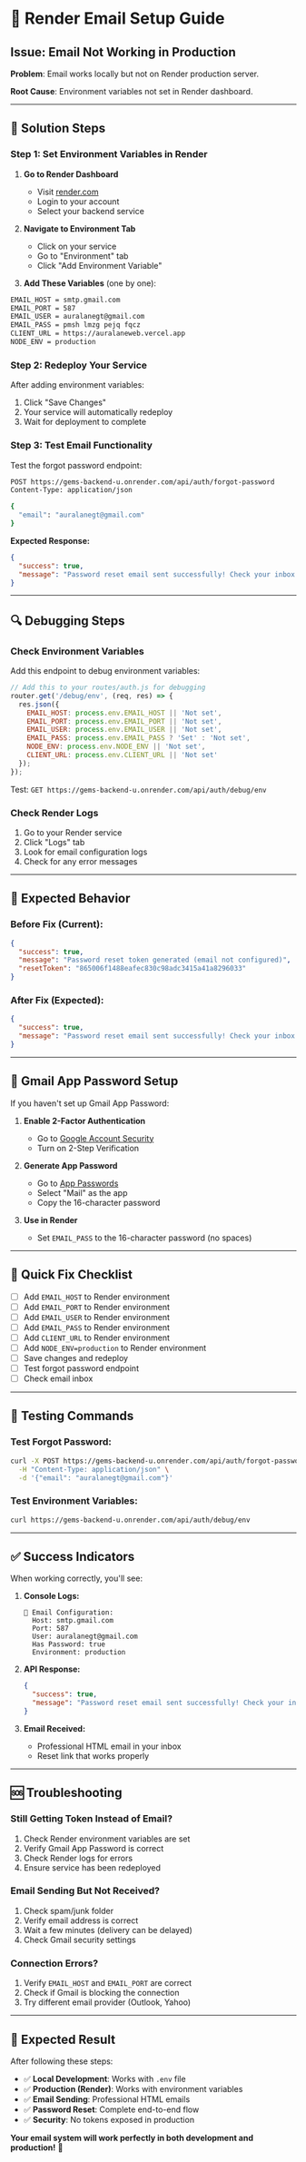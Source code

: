 # 🚀 Render Email Setup Guide

## Issue: Email Not Working in Production

**Problem**: Email works locally but not on Render production server.

**Root Cause**: Environment variables not set in Render dashboard.

---

## 🔧 Solution Steps

### **Step 1: Set Environment Variables in Render**

1. **Go to Render Dashboard**
   - Visit [render.com](https://render.com)
   - Login to your account
   - Select your backend service

2. **Navigate to Environment Tab**
   - Click on your service
   - Go to "Environment" tab
   - Click "Add Environment Variable"

3. **Add These Variables** (one by one):

```bash
EMAIL_HOST = smtp.gmail.com
EMAIL_PORT = 587
EMAIL_USER = auralanegt@gmail.com
EMAIL_PASS = pmsh lmzg pejq fqcz
CLIENT_URL = https://auralaneweb.vercel.app
NODE_ENV = production
```

### **Step 2: Redeploy Your Service**

After adding environment variables:
1. Click "Save Changes"
2. Your service will automatically redeploy
3. Wait for deployment to complete

### **Step 3: Test Email Functionality**

Test the forgot password endpoint:
```bash
POST https://gems-backend-u.onrender.com/api/auth/forgot-password
Content-Type: application/json

{
  "email": "auralanegt@gmail.com"
}
```

**Expected Response:**
```json
{
  "success": true,
  "message": "Password reset email sent successfully! Check your inbox."
}
```

---

## 🔍 Debugging Steps

### **Check Environment Variables**

Add this endpoint to debug environment variables:

```javascript
// Add this to your routes/auth.js for debugging
router.get('/debug/env', (req, res) => {
  res.json({
    EMAIL_HOST: process.env.EMAIL_HOST || 'Not set',
    EMAIL_PORT: process.env.EMAIL_PORT || 'Not set',
    EMAIL_USER: process.env.EMAIL_USER || 'Not set',
    EMAIL_PASS: process.env.EMAIL_PASS ? 'Set' : 'Not set',
    NODE_ENV: process.env.NODE_ENV || 'Not set',
    CLIENT_URL: process.env.CLIENT_URL || 'Not set'
  });
});
```

Test: `GET https://gems-backend-u.onrender.com/api/auth/debug/env`

### **Check Render Logs**

1. Go to your Render service
2. Click "Logs" tab
3. Look for email configuration logs
4. Check for any error messages

---

## 🎯 Expected Behavior

### **Before Fix (Current):**
```json
{
  "success": true,
  "message": "Password reset token generated (email not configured)",
  "resetToken": "865006f1488eafec830c98adc3415a41a8296033"
}
```

### **After Fix (Expected):**
```json
{
  "success": true,
  "message": "Password reset email sent successfully! Check your inbox."
}
```

---

## 🔐 Gmail App Password Setup

If you haven't set up Gmail App Password:

1. **Enable 2-Factor Authentication**
   - Go to [Google Account Security](https://myaccount.google.com/security)
   - Turn on 2-Step Verification

2. **Generate App Password**
   - Go to [App Passwords](https://myaccount.google.com/apppasswords)
   - Select "Mail" as the app
   - Copy the 16-character password

3. **Use in Render**
   - Set `EMAIL_PASS` to the 16-character password (no spaces)

---

## 🚀 Quick Fix Checklist

- [ ] Add `EMAIL_HOST` to Render environment
- [ ] Add `EMAIL_PORT` to Render environment  
- [ ] Add `EMAIL_USER` to Render environment
- [ ] Add `EMAIL_PASS` to Render environment
- [ ] Add `CLIENT_URL` to Render environment
- [ ] Add `NODE_ENV=production` to Render environment
- [ ] Save changes and redeploy
- [ ] Test forgot password endpoint
- [ ] Check email inbox

---

## 🧪 Testing Commands

### **Test Forgot Password:**
```bash
curl -X POST https://gems-backend-u.onrender.com/api/auth/forgot-password \
  -H "Content-Type: application/json" \
  -d '{"email": "auralanegt@gmail.com"}'
```

### **Test Environment Variables:**
```bash
curl https://gems-backend-u.onrender.com/api/auth/debug/env
```

---

## ✅ Success Indicators

When working correctly, you'll see:

1. **Console Logs:**
   ```
   📧 Email Configuration:
     Host: smtp.gmail.com
     Port: 587
     User: auralanegt@gmail.com
     Has Password: true
     Environment: production
   ```

2. **API Response:**
   ```json
   {
     "success": true,
     "message": "Password reset email sent successfully! Check your inbox."
   }
   ```

3. **Email Received:**
   - Professional HTML email in your inbox
   - Reset link that works properly

---

## 🆘 Troubleshooting

### **Still Getting Token Instead of Email?**

1. Check Render environment variables are set
2. Verify Gmail App Password is correct
3. Check Render logs for errors
4. Ensure service has been redeployed

### **Email Sending But Not Received?**

1. Check spam/junk folder
2. Verify email address is correct
3. Wait a few minutes (delivery can be delayed)
4. Check Gmail security settings

### **Connection Errors?**

1. Verify `EMAIL_HOST` and `EMAIL_PORT` are correct
2. Check if Gmail is blocking the connection
3. Try different email provider (Outlook, Yahoo)

---

## 🎉 Expected Result

After following these steps:

- ✅ **Local Development**: Works with `.env` file
- ✅ **Production (Render)**: Works with environment variables
- ✅ **Email Sending**: Professional HTML emails
- ✅ **Password Reset**: Complete end-to-end flow
- ✅ **Security**: No tokens exposed in production

**Your email system will work perfectly in both development and production!** 🚀
